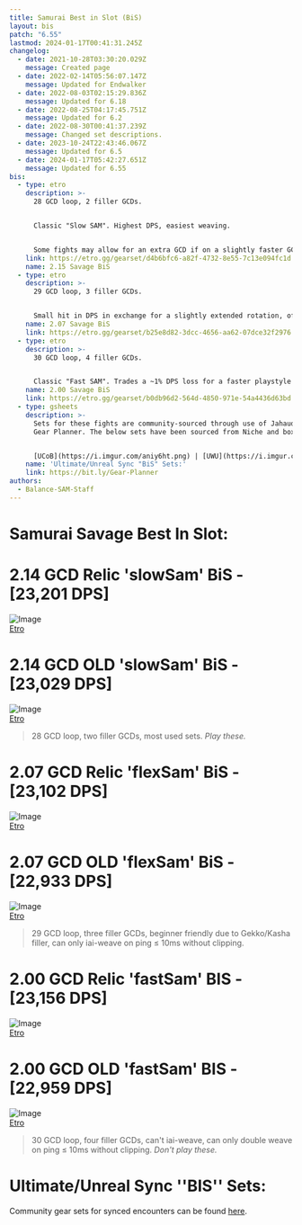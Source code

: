 ```yaml
---
title: Samurai Best in Slot (BiS)
layout: bis
patch: "6.55"
lastmod: 2024-01-17T00:41:31.245Z
changelog:
  - date: 2021-10-28T03:30:20.029Z
    message: Created page
  - date: 2022-02-14T05:56:07.147Z
    message: Updated for Endwalker
  - date: 2022-08-03T02:15:29.836Z
    message: Updated for 6.18
  - date: 2022-08-25T04:17:45.751Z
    message: Updated for 6.2
  - date: 2022-08-30T00:41:37.239Z
    message: Changed set descriptions.
  - date: 2023-10-24T22:43:46.067Z
    message: Updated for 6.5
  - date: 2024-01-17T05:42:27.651Z
    message: Updated for 6.55
bis:
  - type: etro
    description: >-
      28 GCD loop, 2 filler GCDs.


      Classic "Slow SAM". Highest DPS, easiest weaving.


      Some fights may allow for an extra GCD if on a slightly faster GCD speed. For 2.14 -3 Det melds, +2 SKS/1 DH melds
    link: https://etro.gg/gearset/d4b6bfc6-a82f-4732-8e55-7c13e094fc1d
    name: 2.15 Savage BiS
  - type: etro
    description: >-
      29 GCD loop, 3 filler GCDs.


      Small hit in DPS in exchange for a slightly extended rotation, offering more flexibility with mechanic downtime.
    name: 2.07 Savage BiS
    link: https://etro.gg/gearset/b25e8d82-3dcc-4656-aa62-07dce32f2976
  - type: etro
    description: >-
      30 GCD loop, 4 filler GCDs.


      Classic "Fast SAM". Trades a ~1% DPS loss for a faster playstyle with even more filler to maneuver mechanic downtime. May have difficulty Iai/double weaving even on the best of connections.
    name: 2.00 Savage BiS
    link: https://etro.gg/gearset/b0db96d2-564d-4850-971e-54a4436d63bd
  - type: gsheets
    description: >-
      Sets for these fights are community-sourced through use of Jahaudant's
      Gear Planner. The below sets have been sourced from Niche and boxer.


      [UCoB](https://i.imgur.com/aniy6ht.png) | [UWU](https://i.imgur.com/QEmLdA9.png) | [TEA](https://i.imgur.com/2awgvoO.png) | [DSR](https://i.imgur.com/wHvW0JZ.png) | [TOP](https://i.imgur.com/AhgK3CY.png)
    name: 'Ultimate/Unreal Sync "BiS" Sets:'
    link: https://bit.ly/Gear-Planner
authors:
  - Balance-SAM-Staff
---
```

# Samurai Savage Best In Slot:

#  2.14 GCD **Relic** 'slowSam' BiS - [23,201 DPS]
![Image](https://i.imgur.com/sV82POF.png)  
[Etro](https://etro.gg/gearset/74252e32-cab1-4d8b-8068-c37926353ac9)

#  2.14 GCD **OLD** 'slowSam' BiS - [23,029 DPS]
![Image](https://i.imgur.com/UPSCNEi.png)  
[Etro](https://etro.gg/gearset/6086e5c2-52bc-4c6c-83cb-39cfbbf3a93b)


> 28 GCD loop, two filler GCDs, most used sets. *Play these.*



#  2.07 GCD Relic 'flexSam' BiS - [23,102 DPS]
![Image](https://i.imgur.com/LBwKTOk.png)  
[Etro](https://etro.gg/gearset/0e5ae40a-6641-4118-9500-15199b423228)

# 2.07 GCD OLD 'flexSam' BiS - [22,933 DPS]


![Image](https://i.imgur.com/6XFULa7.png)  
[Etro](https://etro.gg/gearset/faf5f375-e9b4-4a29-ac62-99c30355f69b)

> 29 GCD loop, three filler GCDs, beginner friendly due to Gekko/Kasha filler, can only iai-weave on ping ≤ 10ms without clipping.


#  2.00 GCD Relic 'fastSam' BIS - [23,156 DPS]
![Image](https://i.imgur.com/Omn3wCW.png)  
[Etro](https://etro.gg/gearset/53b1f776-8d5f-4969-9cbf-6153f5228c9d)

#  2.00 GCD OLD 'fastSam' BIS - [22,959 DPS]
![Image](https://i.imgur.com/WpfHWKr.png)  
[Etro](https://etro.gg/gearset/7a512a2f-b1ea-42fd-86b4-13bff52b4f2d)
> 30 GCD loop, four filler GCDs, can't iai-weave, can only double weave on ping ≤ 10ms without clipping. *Don't play these.*



# Ultimate/Unreal Sync ''BIS'' Sets:
Community gear sets for synced encounters can be found [here](https://bit.ly/Community-BIS).

